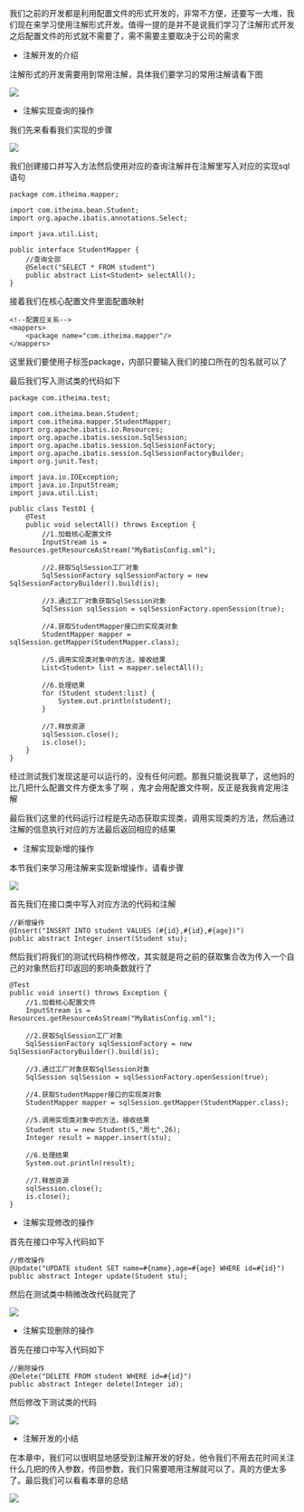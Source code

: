 我们之前的开发都是利用配置文件的形式开发的，非常不方便，还要写一大堆，我们现在来学习使用注解形式开发。值得一提的是并不是说我们学习了注解形式开发之后配置文件的形式就不需要了，需不需要主要取决于公司的需求

- 注解开发的介绍

注解形式的开发需要用到常用注解，具体我们要学习的常用注解请看下图

![](D:/Rolin的学习笔记/youdaonote-pull/youdaonote/youdaonote-images/WEBRESOURCE1b45644fa5fbfe496f80488bc8bb269b.png)

- 注解实现查询的操作

我们先来看看我们实现的步骤

![](D:/Rolin的学习笔记/youdaonote-pull/youdaonote/youdaonote-images/WEBRESOURCE19772fda01e30b808d7fc5946e6e989c.png)

我们创建接口并写入方法然后使用对应的查询注解并在注解里写入对应的实现sql语句

```
package com.itheima.mapper;

import com.itheima.bean.Student;
import org.apache.ibatis.annotations.Select;

import java.util.List;

public interface StudentMapper {
    //查询全部
    @Select("SELECT * FROM student")
    public abstract List<Student> selectAll();
}
```

接着我们在核心配置文件里面配置映射

```
<!--配置应关系-->
<mappers>
    <package name="com.itheima.mapper"/>
</mappers>
```

这里我们要使用子标签package，内部只要输入我们的接口所在的包名就可以了

最后我们写入测试类的代码如下

```
package com.itheima.test;

import com.itheima.bean.Student;
import com.itheima.mapper.StudentMapper;
import org.apache.ibatis.io.Resources;
import org.apache.ibatis.session.SqlSession;
import org.apache.ibatis.session.SqlSessionFactory;
import org.apache.ibatis.session.SqlSessionFactoryBuilder;
import org.junit.Test;

import java.io.IOException;
import java.io.InputStream;
import java.util.List;

public class Test01 {
    @Test
    public void selectAll() throws Exception {
        //1.加载核心配置文件
        InputStream is = Resources.getResourceAsStream("MyBatisConfig.xml");

        //2.获取SqlSession工厂对象
        SqlSessionFactory sqlSessionFactory = new SqlSessionFactoryBuilder().build(is);

        //3.通过工厂对象获取SqlSession对象
        SqlSession sqlSession = sqlSessionFactory.openSession(true);

        //4.获取StudentMapper接口的实现类对象
        StudentMapper mapper = sqlSession.getMapper(StudentMapper.class);

        //5.调用实现类对象中的方法，接收结果
        List<Student> list = mapper.selectAll();

        //6.处理结果
        for (Student student:list) {
            System.out.println(student);
        }

        //7.释放资源
        sqlSession.close();
        is.close();
    }
}

```

经过测试我们发现这是可以运行的，没有任何问题。那我只能说我草了，这他妈的比几把什么配置文件方便太多了啊 ，鬼才会用配置文件啊，反正是我我肯定用注解

最后我们这里的代码运行过程是先动态获取实现类，调用实现类的方法，然后通过注解的信息执行对应的方法最后返回相应的结果

- 注解实现新增的操作

本节我们来学习用注解来实现新增操作，请看步骤

![](D:/Rolin的学习笔记/youdaonote-pull/youdaonote/youdaonote-images/WEBRESOURCE25158d498a9c6b55e1043cbb8dced90c.png)

首先我们在接口类中写入对应方法的代码和注解

```
//新增操作
@Insert("INSERT INTO student VALUES (#{id},#{id},#{age})")
public abstract Integer insert(Student stu);
```

然后我们将我们的测试代码稍作修改，其实就是将之前的获取集合改为传入一个自己的对象然后打印返回的影响条数就行了

```
@Test
public void insert() throws Exception {
    //1.加载核心配置文件
    InputStream is = Resources.getResourceAsStream("MyBatisConfig.xml");

    //2.获取SqlSession工厂对象
    SqlSessionFactory sqlSessionFactory = new SqlSessionFactoryBuilder().build(is);

    //3.通过工厂对象获取SqlSession对象
    SqlSession sqlSession = sqlSessionFactory.openSession(true);

    //4.获取StudentMapper接口的实现类对象
    StudentMapper mapper = sqlSession.getMapper(StudentMapper.class);

    //5.调用实现类对象中的方法，接收结果
    Student stu = new Student(5,"周七",26);
    Integer result = mapper.insert(stu);

    //6.处理结果
    System.out.println(result);

    //7.释放资源
    sqlSession.close();
    is.close();
}
```

- 注解实现修改的操作

首先在接口中写入代码如下

```
//修改操作
@Update("UPDATE student SET name=#{name},age=#{age} WHERE id=#{id}")
public abstract Integer update(Student stu);
```

然后在测试类中稍微改改代码就完了

![](D:/Rolin的学习笔记/youdaonote-pull/youdaonote/youdaonote-images/WEBRESOURCEcc5afbc21f5715f720b1bdca66d8f410.png)

- 注解实现删除的操作

首先在接口中写入代码如下

```
//删除操作
@Delete("DELETE FROM student WHERE id=#{id}")
public abstract Integer delete(Integer id);
```

然后修改下测试类的代码

![](D:/Rolin的学习笔记/youdaonote-pull/youdaonote/youdaonote-images/WEBRESOURCE699652e14e722b89e26e933836ffef65.png)

- 注解开发的小结

在本章中，我们可以很明显地感受到注解开发的好处，他令我们不用去花时间关注什么几把的传入参数，传回参数，我们只需要嗯用注解就可以了，真的方便太多了。最后我们可以看看本章的总结

![](D:/Rolin的学习笔记/youdaonote-pull/youdaonote/youdaonote-images/WEBRESOURCEd0c6d05235a4bf2bb06f61a35b1b71f6.png)

